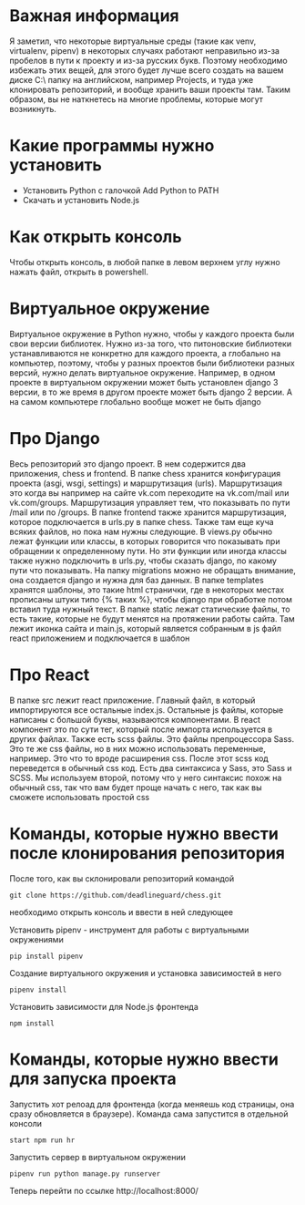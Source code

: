 # Важная информация
Я заметил, что некоторые виртуальные среды (такие как venv, virtualenv, pipenv) в некоторых
случаях работают неправильно из-за пробелов в пути к проекту и из-за русских букв.
Поэтому необходимо избежать этих вещей, для этого будет лучше всего создать
на вашем диске C:\ папку на английском, например Projects, и туда уже клонировать репозиторий,
и вообще хранить ваши проекты там. Таким образом, вы не наткнетесь на многие проблемы, которые
могут возникнуть.

# Какие программы нужно установить

- Установить Python с галочкой Add Python to PATH
- Скачать и установить Node.js

# Как открыть консоль
Чтобы открыть консоль, в любой папке в левом верхнем углу нужно нажать файл, открыть в powershell.

# Виртуальное окружение

Виртуальное окружение в Python нужно, чтобы у каждого проекта были свои версии библиотек.
Нужно из-за того, что питоновские библиотеки устанавливаются не конкретно для каждого проекта, а глобально
на компьютер, поэтому, чтобы у разных проектов были библиотеки разных версий, нужно делать виртуальное окружение. Например, в одном проекте в виртуальном окружении может быть установлен django 3 версии, в то же время в другом проекте может быть django 2 версии. А на самом компьютере глобально вообще может не быть django

# Про Django

Весь репозиторий это django проект. В нем содержится два приложения, chess и frontend.
В папке chess хранится конфигурация проекта (asgi, wsgi, settings) и маршрутизация (urls).
Маршрутизация это когда вы например на сайте vk.com переходите на vk.com/mail или vk.com/groups.
Маршрутизация управляет тем, что показывать по пути /mail или по /groups. В папке frontend также хранится
маршрутизация, которое подключается в urls.py в папке chess. Также там еще куча всяких файлов,
но пока нам нужны следующие. В views.py обычно лежат функции или классы, в которых говорится
что показывать при обращении к определенному пути. Но эти функции или иногда классы
также нужно подключить в urls.py, чтобы сказать django, по какому пути что показывать. На папку
migrations можно не обращать внимание, она создается django и нужна для баз данных. В папке
templates хранятся шаблоны, это такие html странички, где в некоторых местах прописаны
штуки типо {% таких %}, чтобы django при обработке потом вставил туда нужный текст. В папке
static лежат статические файлы, то есть такие, которые не будут менятся на протяжении работы сайта.
Там лежит иконка сайта и main.js, который является собранным в js файл react приложением и подключается
в шаблон

# Про React

В папке src лежит react приложение. Главный файл, в который импортируются все остальные index.js.
Остальные js файлы, которые написаны с большой буквы, называются компонентами. В react компонент
это по сути тег, который после импорта используется в других файлах. Также есть scss файлы.
Это файлы препроцессора Sass. Это те же css файлы, но в них можно использовать переменные, например.
Это что то вроде расширения css. После этот scss код переведется в обычный css код. Есть два
синтаксиса у Sass, это Sass и SCSS. Мы используем второй, потому что у него синтаксис похож на обычный
css, так что вам будет проще начать с него, так как вы сможете использовать простой css

# Команды, которые нужно ввести после клонирования репозитория

После того, как вы склонировали репозиторий командой
```
git clone https://github.com/deadlineguard/chess.git
```
необходимо открыть консоль и ввести в ней следующее


Установить pipenv - инструмент для работы с виртуальными окружениями
```
pip install pipenv
```
Создание виртуального окружения и установка зависимостей в него
```
pipenv install
```
Установить зависимости для Node.js фронтенда
```
npm install
```

# Команды, которые нужно ввести для запуска проекта

Запустить хот релоад для фронтенда (когда меняешь код страницы, она сразу обновляется в браузере).
Команда сама запустится в отдельной консоли
```
start npm run hr
```
Запустить сервер в виртуальном окружении
```
pipenv run python manage.py runserver
```
Теперь перейти по ссылке http://localhost:8000/
